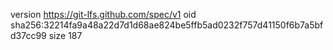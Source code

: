 version https://git-lfs.github.com/spec/v1
oid sha256:32214fa9a48a22d7d1d68ae824be5ffb5ad0232f757d41150f6b7a5bfd37cc99
size 187
